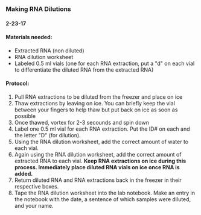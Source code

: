 ### Making RNA Dilutions

#### 2-23-17

#### Materials needed:

* Extracted RNA (non diluted)
* RNA dilution worksheet
* Labeled 0.5 ml vials (one for each RNA extraction, put a "d" on each vial to differentiate the diluted RNA from the extracted RNA)

#### Protocol:

1. Pull RNA extractions to be diluted from the freezer and place on ice
2. Thaw extractions by leaving on ice. You can briefly keep the vial between your fingers to help thaw but put back on ice as soon as possible
3. Once thawed, vortex for 2-3 secounds and spin down
4. Label one 0.5 ml vial for each RNA extraction. Put the ID# on each and the letter "D" (for dilution).
5. Using the RNA dilution worksheet, add the correct amount of water to each vial.
6. Again using the RNA dilution worksheet, add the correct amount of extracted RNA to each vial. **Keep RNA extractions on ice during this process. Immediately place diluted RNA vials on ice once RNA is added.**
7. Return diluted RNA and RNA extractions back in the freezer in their respective boxes. 
8. Tape the RNA dilution worksheet into the lab notebook. Make an entry in the notebook with the date, a sentence of which samples were diluted, and your name. 